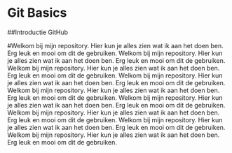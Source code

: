# Git Basics

##Introductie GitHub

#Welkom bij mijn repository. Hier kun je alles zien wat ik aan het doen ben. Erg leuk en mooi om dit de gebruiken. Welkom bij mijn repository. Hier kun je alles zien wat ik aan het doen ben. Erg leuk en mooi om dit de gebruiken. Welkom bij mijn repository. Hier kun je alles zien wat ik aan het doen ben. Erg leuk en mooi om dit de gebruiken. Welkom bij mijn repository. Hier kun je alles zien wat ik aan het doen ben. Erg leuk en mooi om dit de gebruiken. Welkom bij mijn repository. Hier kun je alles zien wat ik aan het doen ben. Erg leuk en mooi om dit de gebruiken. Welkom bij mijn repository. Hier kun je alles zien wat ik aan het doen ben. Erg leuk en mooi om dit de gebruiken. Welkom bij mijn repository. Hier kun je alles zien wat ik aan het doen ben. Erg leuk en mooi om dit de gebruiken. Welkom bij mijn repository. Hier kun je alles zien wat ik aan het doen ben. Erg leuk en mooi om dit de gebruiken. Welkom bij mijn repository. Hier kun je alles zien wat ik aan het doen ben. Erg leuk en mooi om dit de gebruiken.
